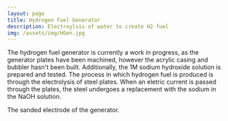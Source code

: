 ```yaml
---
layout: page
title: Hydrogen Fuel Generator
description: Electroylsis of water to create H2 fuel
img: /assets/img/HGen.jpg
---
```


The hydrogen fuel generator is currently a work in progress, as the generator plates have been machined, however the acrylic casing and bubbler hasn't been built. Additionally, the 1M sodium hydroxide solution is prepared and tested. The process in which hydrogen fuel is produced is through the electrolysis of steel plates. When an eletric current is passed through the plates, the steel undergoes a replacement with the sodium in the NaOH solution.


<div class="img_row">
    <img class="col three" src="{{ site.baseurl }}/assets/img/HDgen.jpg" alt="" title="example image"/>
</div>
<div class="col three caption">
    The sanded electrode of the generator.
</div>

